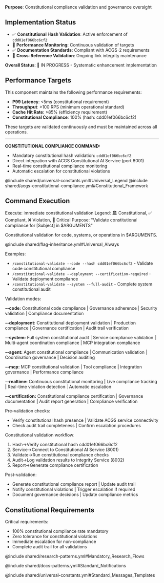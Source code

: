 **Purpose**: Constitutional compliance validation and governance oversight



## Implementation Status

- ✅ **Constitutional Hash Validation**: Active enforcement of `cdd01ef066bc6cf2`
- 🔄 **Performance Monitoring**: Continuous validation of targets
- ✅ **Documentation Standards**: Compliant with ACGS-2 requirements
- 🔄 **Cross-Reference Validation**: Ongoing link integrity maintenance

**Overall Status**: 🔄 IN PROGRESS - Systematic enhancement implementation

## Performance Targets

This component maintains the following performance requirements:

- **P99 Latency**: <5ms (constitutional requirement)
- **Throughput**: >100 RPS (minimum operational standard)
- **Cache Hit Rate**: >85% (efficiency requirement)
- **Constitutional Compliance**: 100% (hash: cdd01ef066bc6cf2)

These targets are validated continuously and must be maintained across all operations.

---

**CONSTITUTIONAL COMPLIANCE COMMAND:**
- Mandatory constitutional hash validation: `cdd01ef066bc6cf2`
- Direct integration with ACGS Constitutional AI Service (port 8001)
- Real-time constitutional compliance monitoring
- Automatic escalation for constitutional violations

@include shared/universal-constants.yml#Universal_Legend
@include shared/acgs-constitutional-compliance.yml#Constitutional_Framework

## Command Execution
Execute: immediate constitutional validation
Legend: 🏛️ Constitutional, ✅ Compliant, ❌ Violation, 🚨 Critical
Purpose: "Validate constitutional compliance for [Subject] in $ARGUMENTS"

Constitutional validation for code, systems, or operations in $ARGUMENTS.

@include shared/flag-inheritance.yml#Universal_Always

Examples:
- `/constitutional-validate --code --hash cdd01ef066bc6cf2` - Validate code constitutional compliance
- `/constitutional-validate --deployment --certification-required` - Validate deployment compliance
- `/constitutional-validate --system --full-audit` - Complete system constitutional audit

Validation modes:

**--code:** Constitutional code compliance | Governance adherence | Security validation | Compliance documentation

**--deployment:** Constitutional deployment validation | Production compliance | Governance certification | Audit trail verification

**--system:** Full system constitutional audit | Service compliance validation | Multi-agent coordination compliance | MCP integration compliance

**--agent:** Agent constitutional compliance | Communication validation | Coordination governance | Decision auditing

**--mcp:** MCP constitutional validation | Tool compliance | Integration governance | Performance compliance

**--realtime:** Continuous constitutional monitoring | Live compliance tracking | Real-time violation detection | Automatic escalation

**--certification:** Constitutional compliance certification | Governance documentation | Audit report generation | Compliance verification

Pre-validation checks:
- Verify constitutional hash presence | Validate ACGS service connectivity
- Check audit trail completeness | Confirm escalation procedures

Constitutional validation workflow:
1. Hash→Verify constitutional hash cdd01ef066bc6cf2
2. Service→Connect to Constitutional AI Service (8001)
3. Validate→Run constitutional compliance checks
4. Audit→Log validation results to Integrity Service (8002)
5. Report→Generate compliance certification

Post-validation:
- Generate constitutional compliance report | Update audit trail
- Notify constitutional violations | Trigger escalation if required
- Document governance decisions | Update compliance metrics

## Constitutional Requirements

Critical requirements:
- 100% constitutional compliance rate mandatory
- Zero tolerance for constitutional violations
- Immediate escalation for non-compliance
- Complete audit trail for all validations

@include shared/research-patterns.yml#Mandatory_Research_Flows

@include shared/docs-patterns.yml#Standard_Notifications

@include shared/universal-constants.yml#Standard_Messages_Templates